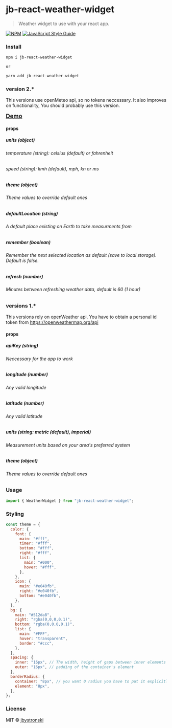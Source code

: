 # jb-react-weather-widget

> Weather widget to use with your react app.

[![NPM](https://img.shields.io/npm/v/jb-react-weather-widget.svg)](https://www.npmjs.com/package/jb-react-weather-widget) [![JavaScript Style Guide](https://img.shields.io/badge/code_style-standard-brightgreen.svg)](https://standardjs.com)

### Install

```bash
npm i jb-react-weather-widget

or

yarn add jb-react-weather-widget
```

### version 2.\*

This versions use openMeteo api, so no tokens neccessary. It also improves on functionality, You should probably use this version.

<a style="font-size: 18px; font-weight: bold;" href="https://jbystronski.github.io/jb-react-weather-widget/">Demo</a>

#### props

##### units (object)

###### temperature (string): celsius (default) or fahrenheit

###### speed (string): kmh (default), mph, kn or ms

##### theme (object)

###### Theme values to override default ones

##### defaultLocation (string)

###### A default place existing on Earth to take measurments from

##### remember (boolean)

###### Remember the next selected location as default (save to local storage). Default is false.

##### refresh (number)

###### Minutes between refreshing weather data, default is 60 (1 hour)

### versions 1.\*

This versions rely on openWeather api. You have to obtain a personal id token from https://openweathermap.org/api

#### props

##### apiKey (string)

###### Neccessary for the app to work

##### longitude (number)

###### Any valid longitude

##### latitude (number)

###### Any valid latitude

##### units (string: metric (default), imperial)

###### Measurement units based on your area's preferred system

##### theme (object)

###### Theme values to override default ones

### Usage

```jsx
import { WeatherWidget } from "jb-react-weather-widget";
```

### Styling

```jsx
const theme = {
  color: {
    font: {
      main: "#fff",
      timer: "#fff",
      bottom: "#fff",
      right: "#fff",
      list: {
        main: "#000",
        hover: "#fff",
      },
    },
    icon: {
      main: "#e040fb",
      right: "#e040fb",
      bottom: "#e040fb",
    },
  },
  bg: {
    main: "#512da8",
    right: "rgba(0,0,0,0.1)",
    bottom: "rgba(0,0,0,0.1)",
    list: {
      main: "#FFF",
      hover: "transparent",
      border: "#ccc",
    },
  },
  spacing: {
    inner: "16px", // The width, height of gaps between inner elements
    outer: "16px", // padding of the container's element
  },
  borderRadius: {
    container: "8px", // you want 0 radius you have to put it explicitly, same below
    element: "8px",
  },
};
```

### License

MIT © [jbystronski](https://github.com/jbystronski)

